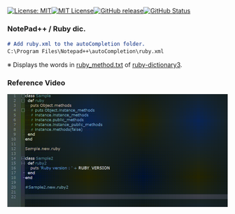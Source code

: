 [![License: MIT](https://img.shields.io/badge/License-MIT-yellow.svg)](https://opensource.org/licenses/MIT)[![MIT License](http://img.shields.io/badge/license-MIT-blue.svg?style=flat)](LICENSE)[![GitHub release](https://img.shields.io/github/release/takkii/notopad_ruby.svg?style=flat)](GitHub)[![GitHub Status](https://img.shields.io/github/last-commit/takkii/notopad_ruby.svg?style=flat)](GitHub)

### NotePad++ / Ruby dic.

```markdown
# Add ruby.xml to the autoCompletion folder.
C:\Program Files\Notepad++\autoCompletion\ruby.xml
```

※ Displays the words in [ruby_method.txt](https://github.com/takkii/ruby-dictionary3/blob/master/autoload/source/ruby_method.txt) of [ruby-dictionary3](https://github.com/takkii/ruby-dictionary3).

### Reference Video

![notepad_ruby](https://github.com/takkii/notepadpp-ruby/blob/master/img/result.gif)
